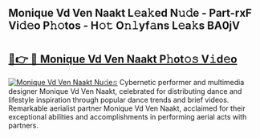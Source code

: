 ## Monique Vd Ven Naakt L𝚎a𝚔ed N𝚞𝚍e - Part-rxF Vi𝚍𝚎o P𝚑𝚘tos - H𝚘𝚝 O𝚗𝚕yf𝚊ns L𝚎a𝚔s BA0jV

# <h2><a href="http://kf71qk6.oniu.top/?m=Monique+Vd+Ven+Naakt">🔗👉 🔴 Monique Vd Ven Naakt P𝚑ot𝚘𝚜 V𝚒d𝚎o</a></h2>

[![Monique Vd Ven Naakt Nu𝚍e𝚜](https://i.imgur.com/0qMVB7G.gif)](http://kf71qk6.oniu.top/?m=Monique+Vd+Ven+Naakt)
Cybernetic performer and multimedia designer Monique Vd Ven Naakt, celebrated for distributing dance and lifestyle inspiration through popular dance trends and brief videos. Remarkable aerialist partner Monique Vd Ven Naakt, acclaimed for their exceptional abilities and accomplishments in performing aerial acts with partners.  
